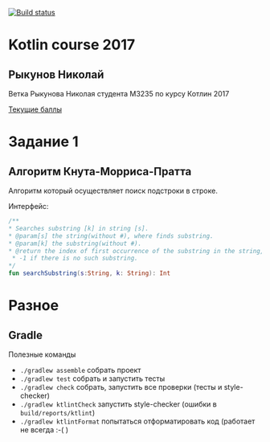 [![Build status](https://travis-ci.org/anton-bannykh/ctddev-kotlin-demo-2017.svg?branch=master)](https://travis-ci.org/anton-bannykh/ctddev-kotlin-demo-2017)
# Kotlin course 2017
## Рыкунов Николай

Ветка Рыкунова Николая студента М3235 по курсу Котлин 2017

[Текущие баллы](https://docs.google.com/spreadsheets/d/1rpBErIUVnsn0_QTr-PFzxGzP3exrx2vTqB1tMRyDSB8/edit#gid=0&range=A91)

# Задание 1
## Алгоритм Кнута-Морриса-Пратта

Алгоритм который осуществляет поиск подстроки в строке.

Интерфейс:
```kotlin
/**
* Searches substring [k] in string [s].
* @param[s] the string(without #), where finds substring.
* @param[k] the substring(without #).
* @return the index of first occurrence of the substring in the string,
 * -1 if there is no such substring.
*/
fun searchSubstring(s:String, k: String): Int
```


# Разное

## Gradle

Полезные команды

* `./gradlew assemble` собрать проект
* `./gradlew test` собрать и запустить тесты
* `./gradlew check` собрать, запустить все проверки (тесты и style-checker)
* `./gradlew ktlintCheck` запустить style-checker (ошибки в `build/reports/ktlint`)
* `./gradlew ktlintFormat` попытаться отформатировать код (работает не всегда :-( )
